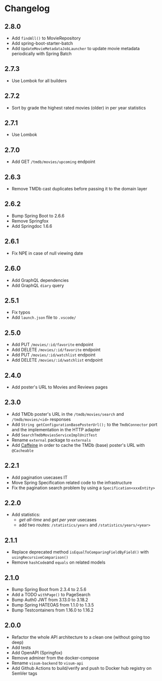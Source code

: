 # Changelog

## 2.8.0

- Add `findAll()` to MovieRepository
- Add spring-boot-starter-batch
- Add `UpdateMovieMetadataJobLauncher` to update movie metadata periodically with Spring Batch

## 2.7.3

- Use Lombok for all builders

## 2.7.2

- Sort by grade the highest rated movies (older) in per year statistics

## 2.7.1

- Use Lombok

## 2.7.0

- Add GET `/tmdb/movies/upcoming` endpoint

## 2.6.3

- Remove TMDb cast duplicates before passing it to the domain layer

## 2.6.2

- Bump Spring Boot to 2.6.6
- Remove Springfox
- Add Springdoc 1.6.6

## 2.6.1

- Fix NPE in case of null viewing date

## 2.6.0

- Add GraphQL dependencies
- Add GraphQL `diary` query

## 2.5.1

- Fix typos
- Add `launch.json` file to `.vscode/`

## 2.5.0

- Add PUT `/movies/:id/favorite` endpoint
- Add DELETE `/movies/:id/favorite` endpoint
- Add PUT `/movies/:id/watchlist` endpoint
- Add DELETE `/movies/:id/watchlist` endpoint

## 2.4.0

- Add poster's URL to Movies and Reviews pages

## 2.3.0

- Add TMDb poster's URL in the `/tmdb/movies/search` and `/tmdb/movies/<id>` responses
- Add `String getConfigurationBasePosterUrl();` to the `TmdbConnector` port and the implementation in the HTTP adapter
- Add `SearchTmdbMoviesServiceImplUnitTest`
- Rename `external` package to `externals`
- Add [Caffeine](https://github.com/ben-manes/caffeine) in order to cache the TMDb (base) poster's URL with `@Cacheable`

## 2.2.1

- Add pagination usecases IT
- Move Spring Specification related code to the infrastructure
- Fix the pagination search problem by using a `Specification<xxxEntity>`

## 2.2.0

- Add statistics:
    - _get all-time_ and _get per year_ usecases
    - add two routes: `/statistics/years` and `/statistics/years/<year>`

## 2.1.1

- Replace deprecated method `isEqualToComparingFieldByField()` with `usingRecursiveComparison()`
- Remove `hashCode`and `equals` on related models

## 2.1.0

- Bump Spring Boot from 2.3.4 to 2.5.6
- Add a TODO `withPage()` to PageSearch
- Bump Auth0 JWT from 3.13.0 to 3.18.2
- Bump Spring HATEOAS from 1.1.0 to 1.3.5
- Bump Testcontainers from 1.16.0 to 1.16.2

## 2.0.0

- Refactor the whole API architecture to a clean one (without going too deep)
- Add tests
- Add OpenAPI (Springfox)
- Remove adminer from the docker-compose
- Rename `visum-backend` to `visum-api`
- Add Github Actions to build/verify and push to Docker hub registry on SemVer tags
